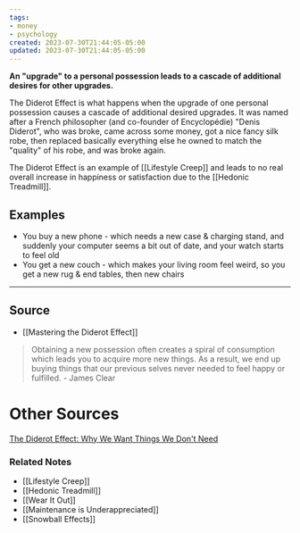 ```yaml
---
tags:
- money
- psychology
created: 2023-07-30T21:44:05-05:00
updated: 2023-07-30T21:44:05-05:00
---
```

**An "upgrade" to a personal possession leads to a cascade of additional desires for other upgrades.**

The Diderot Effect is what happens when the upgrade of one personal possession causes a cascade of additional desired upgrades. It was named after a French philosopher (and co-founder of Encyclopédie) "Denis Diderot", who was broke, came across some money, got a nice fancy silk robe, then replaced basically everything else he owned to match the "quality" of his robe, and was broke again. 

The Diderot Effect is an example of [[Lifestyle Creep]] and leads to no real overall increase in happiness or satisfaction due to the [[Hedonic Treadmill]].

## Examples

- You buy a new phone - which needs a new case & charging stand, and suddenly your computer seems a bit out of date, and your watch starts to feel old
- You get a new couch - which makes your living room feel weird, so you get a new rug & end tables, then new chairs

---

## Source
- [[Mastering the Diderot Effect]]

> Obtaining a new possession often creates a spiral of consumption which leads you to acquire more new things. As a result, we end up buying things that our previous selves never needed to feel happy or fulfilled. - James Clear

# Other Sources

[The Diderot Effect: Why We Want Things We Don't Need](https://jamesclear.com/diderot-effect)

### Related Notes
- [[Lifestyle Creep]] 
- [[Hedonic Treadmill]]
- [[Wear It Out]]
- [[Maintenance is Underappreciated]]
- [[Snowball Effects]]